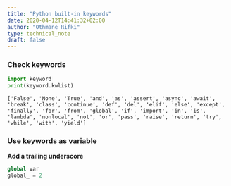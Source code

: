 ```yaml
---
title: "Python built-in keywords"
date: 2020-04-12T14:41:32+02:00
author: "Othmane Rifki"
type: technical_note
draft: false
---
```

### Check keywords


```python
import keyword
print(keyword.kwlist)
```

    ['False', 'None', 'True', 'and', 'as', 'assert', 'async', 'await', 'break', 'class', 'continue', 'def', 'del', 'elif', 'else', 'except', 'finally', 'for', 'from', 'global', 'if', 'import', 'in', 'is', 'lambda', 'nonlocal', 'not', 'or', 'pass', 'raise', 'return', 'try', 'while', 'with', 'yield']


### Use keywords as variable
**Add a trailing underscore**


```python
global var
global_ = 2
```
